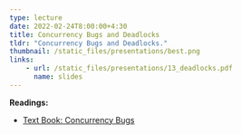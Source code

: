 ```yaml
---
type: lecture
date: 2022-02-24T8:00:00+4:30
title: Concurrency Bugs and Deadlocks
tldr: "Concurrency Bugs and Deadlocks."
thumbnail: /static_files/presentations/best.png
links:
    - url: /static_files/presentations/13_deadlocks.pdf
      name: slides
---
```

**Readings:**
- [Text Book: Concurrency Bugs](http://pages.cs.wisc.edu/~remzi/OSTEP/threads-bugs.pdf)
